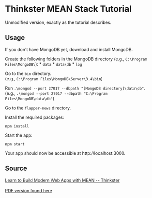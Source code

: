 # Thinkster MEAN Stack Tutorial

Unmodified version, exactly as the tutorial describes.

## Usage

If you don't have MongoDB yet, download and install MongoDB.

Create the following folders in the MongoDB directory (e.g., `C:\Program Files\MongoDB\`):
	* `data`
	* `data\db`
	* `log`

Go to the `bin` directory.
<br />(e.g., `C:\Program Files\MongoDB\Server\3.4\bin`)

Run `.\mongod --port 27017 --dbpath "[MongoDB directory]\data\db"`.
<br />(e.g., `.\mongod --port 27017 --dbpath "C:\Program Files\MongoDB\data\db"`)

Go to the `flapper-news` directory.

Install the required packages:

````
npm install
````

Start the app:

````
npm start
````

Your app should now be accessible at http://localhost:3000.

## Source
[Learn to Build Modern Web Apps with MEAN -- Thinkster](https://thinkster.io/tutorials/mean-stack)
<br />
<br />
[PDF version found here](https://www.academia.edu/11207426/AngularJS_Tutorial_Learn_to_Build_Modern_Web_Apps_with_MEAN_angulartutorial)